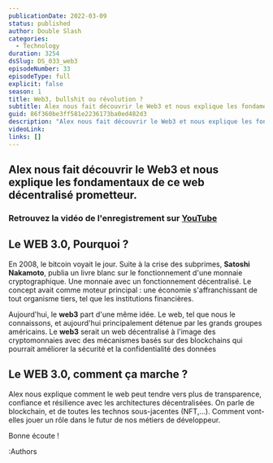 ```yaml
---
publicationDate: 2022-03-09
status: published
author: Double Slash
categories:
  - Technology
duration: 3254
dsSlug: DS_033_web3
episodeNumber: 33
episodeType: full
explicit: false
season: 1
title: Web3, bullshit ou révolution ?
subtitle: Alex nous fait découvrir le Web3 et nous explique les fondamentaux de ce web décentralisé prometteur.
guid: 86f360be3ff581e2236173ba0ed482d3
description: "Alex nous fait découvrir le Web3 et nous explique les fondamentaux de ce web décentralisé prometteur. Retrouvez la vidéo de l'enregistrement sur YouTube Le WEB 3.0, Pourquoi ? En 2008, le bitcoin voyait le jour. Suite à la crise des subprimes, Satoshi Nakamoto, publia un livre blanc sur le fonctionnement d'une monnaie cryptographique. Une monnaie avec un fonctionnement décentralisé. Le concept avait comme moteur principal : une économie s'affranchissant de tout organisme tiers, tel que les institutions financières. Aujourd'hui, le web3 part d'une même idée. Le web, tel que nous le connaissons, et aujourd'hui principalement détenue par les grands groupes américains. Le web3 serait un web décentralisé à l'image des cryptomonnaies avec des mécanismes basés sur des blockchains qui pourrait améliorer la sécurité et la confidentialité des données Le WEB 3.0, comment ça marche ? Alex nous explique comment le web peut tendre vers plus de transparence, confiance et résilience avec les architectures décentralisées. On parle de blockchain, et de toutes les technos sous-jacentes (NFT,...). Comment vont-elles jouer un rôle dans le futur de nos métiers de développeur. Bonne écoute ! Podcast présenté par : Alexandre Duval @xlanex6 Patrick Faramaz @PatrickFaramaz"
videoLink: 
links: []
---
```


## Alex nous fait découvrir le Web3 et nous explique les fondamentaux de ce web décentralisé prometteur.

### Retrouvez la vidéo de l'enregistrement sur [YouTube](https://youtu.be/A8yk7NT__HM)

## Le WEB 3.0, Pourquoi ?

En 2008, le bitcoin voyait le jour. Suite à la crise des subprimes, **Satoshi Nakamoto**, publia un livre blanc sur le fonctionnement d'une monnaie cryptographique. Une monnaie avec un fonctionnement décentralisé. Le concept avait comme moteur principal : une économie s'affranchissant de tout organisme tiers, tel que les institutions financières.

Aujourd'hui, le **web3** part d'une même idée. Le web, tel que nous le connaissons, et aujourd'hui principalement détenue par les grands groupes américains.
Le **web3** serait un web décentralisé à l'image des cryptomonnaies avec des mécanismes basés sur des blockchains qui pourrait améliorer la sécurité et la confidentialité des données

## Le WEB 3.0, comment ça marche ?

Alex nous explique comment le web peut tendre vers plus de transparence, confiance et résilience avec les architectures décentralisées.
On parle de blockchain, et de toutes les technos sous-jacentes (NFT,...). Comment vont-elles jouer un rôle dans le futur de nos métiers de développeur.

Bonne écoute !

:Authors
